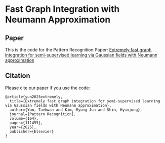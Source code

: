 # Fast Graph Integration with Neumann Approximation
## Paper
This is the code for the Pattern Recognition Paper: [Extremely fast graph integration for semi-supervised learning via Gaussian fields with Neumann approximation](https://doi.org/10.1016/j.patcog.2025.111495)

## Citation
Please cite our paper if you use the code:  
```
@article{yun2025extremely,
  title={Extremely fast graph integration for semi-supervised learning via Gaussian fields with Neumann approximation},
  author={Yun, Taehwan and Kim, Myung Jun and Shin, Hyunjung},
  journal={Pattern Recognition},
  volume={164},
  pages={111495},
  year={2025},
  publisher={Elsevier}
}
```
